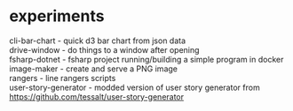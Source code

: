 # experiments

cli-bar-chart - quick d3 bar chart from json data   
drive-window - do things to a window after opening   
fsharp-dotnet - fsharp project running/building a simple program in docker   
image-maker - create and serve a PNG image   
rangers - line rangers scripts   
user-story-generator - modded version of user story generator from https://github.com/tessalt/user-story-generator   